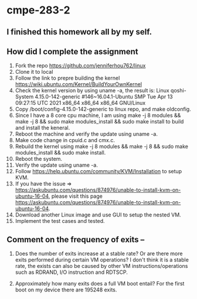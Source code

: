 # cmpe-283-2

## I finished this homework all by my self.

## How did I complete the assignment
1. Fork the repo https://github.com/jenniferhou762/linux
2. Clone it to local
3. Follow the link to prepre building the kernel https://wiki.ubuntu.com/Kernel/BuildYourOwnKernel
4. Check the kernel version by using uname -a, the result is: Linux qoshi-System 4.15.0-142-generic #146~16.04.1-Ubuntu SMP Tue Apr 13 09:27:15 UTC 2021 x86_64 x86_64 x86_64 GNU/Linux
5. Copy /boot/config-4.15.0-142-generic to linux repo, and make oldconfig.
6. Since I have a 8 core cpu machine, I am using make -j 8 modules && make -j 8 && sudo make modules_install && sudo make install to build and install the keneral.
7. Reboot the machine and verify the update using uname -a.
8. Make code change in cpuid.c and cmx.c.
9. Rebuild the kernel using  make -j 8 modules && make -j 8 && sudo make modules_install && sudo make install.
10. Reboot the system.
11. Verify the update using uname -a.
12. Follow https://help.ubuntu.com/community/KVM/Installation to setup KVM.
13. If you have the issue => https://askubuntu.com/questions/874976/unable-to-install-kvm-on-ubuntu-16-04, please visit this page https://askubuntu.com/questions/874976/unable-to-install-kvm-on-ubuntu-16-04.
14. Download another Linux image and use GUI to setup the nested VM.
15. Implement the test cases and tested.

## Comment on the frequency of exits –
1. Does the number of exits increase at a stable rate? Or are there more exits performed during certain VM operations?
I don't think it is a stable rate, the exists can also be caused by other VM instructions/operations such as RDRAND, I/O instruction and RDTSCP.

2. Approximately how many exits does a full VM boot entail?
For the first boot on my device there are 195248 exits. 